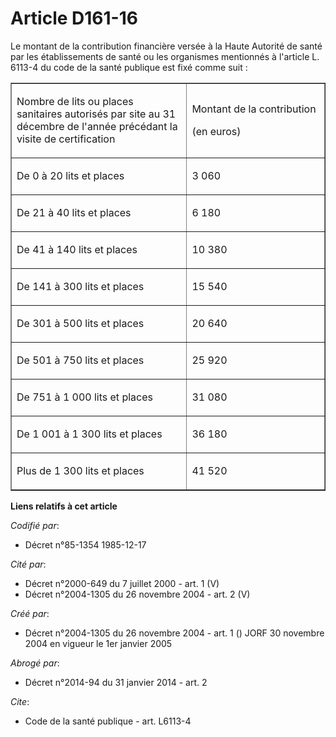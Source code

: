 # Article D161-16

Le montant de la contribution financière versée à la Haute Autorité de santé par les établissements de santé ou les
organismes mentionnés à l'article L. 6113-4 du code de la santé publique est fixé comme suit :

<table align="center" border="1" cellpadding="0" cellspacing="0" width="605">
  <tbody>
    <tr>
      <td width="347">

Nombre de lits ou places sanitaires autorisés par site au 31 décembre de l'année précédant la visite de certification

</td>
      <td width="258">

Montant de la contribution 

(en euros)

</td>
    </tr>
    <tr>
      <td width="347">

De 0 à 20 lits et places

</td>
      <td width="258">

3 060

</td>
    </tr>
    <tr>
      <td width="347">

De 21 à 40 lits et places

</td>
      <td width="258">

6 180

</td>
    </tr>
    <tr>
      <td width="347">

De 41 à 140 lits et places

</td>
      <td width="258">

10 380

</td>
    </tr>
    <tr>
      <td width="347">

De 141 à 300 lits et places

</td>
      <td width="258">

15 540

</td>
    </tr>
    <tr>
      <td width="347">

De 301 à 500 lits et places

</td>
      <td width="258">

20 640

</td>
    </tr>
    <tr>
      <td width="347">

De 501 à 750 lits et places

</td>
      <td width="258">

25 920

</td>
    </tr>
    <tr>
      <td width="347">

De 751 à 1 000 lits et places

</td>
      <td width="258">

31 080

</td>
    </tr>
    <tr>
      <td width="347">

De 1 001 à 1 300 lits et places

</td>
      <td width="258">

36 180

</td>
    </tr>
    <tr>
      <td width="347">

Plus de 1 300 lits et places

</td>
      <td width="258">

41 520

</td>
    </tr>
  </tbody>
</table>

**Liens relatifs à cet article**

_Codifié par_:

  - Décret n°85-1354 1985-12-17

_Cité par_:

  - Décret n°2000-649 du 7 juillet 2000 - art. 1 (V)
  - Décret n°2004-1305 du 26 novembre 2004 - art. 2 (V)

_Créé par_:

  - Décret n°2004-1305 du 26 novembre 2004 - art. 1 () JORF 30 novembre 2004 en vigueur le 1er janvier 2005

_Abrogé par_:

  - Décret n°2014-94 du 31 janvier 2014 - art. 2

_Cite_:

  - Code de la santé publique - art. L6113-4
